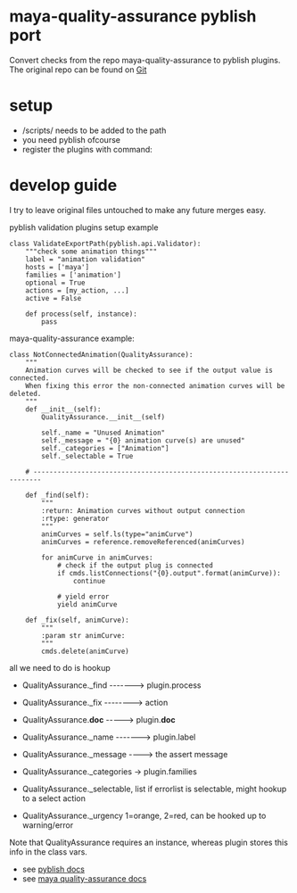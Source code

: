 # maya-quality-assurance pyblish port
Convert checks from the repo maya-quality-assurance to pyblish plugins.
The original repo can be found on [Git](https://github.com/robertjoosten/maya-quality-assurance)

# setup
- /scripts/ needs to be added to the path
- you need pyblish ofcourse
- register the plugins with command:

# develop guide
I try to leave original files untouched to make any future merges easy.

pyblish validation plugins setup example
```
class ValidateExportPath(pyblish.api.Validator):
    """check some animation things"""
    label = "animation validation"
    hosts = ['maya']
    families = ['animation']
    optional = True
    actions = [my_action, ...]
    active = False

    def process(self, instance):
	    pass
```

maya-quality-assurance example:
```
class NotConnectedAnimation(QualityAssurance):
    """
    Animation curves will be checked to see if the output value is connected.
    When fixing this error the non-connected animation curves will be deleted.
    """
    def __init__(self):
        QualityAssurance.__init__(self)

        self._name = "Unused Animation"
        self._message = "{0} animation curve(s) are unused"
        self._categories = ["Animation"]
        self._selectable = True

    # ------------------------------------------------------------------------

    def _find(self):
        """
        :return: Animation curves without output connection
        :rtype: generator
        """
        animCurves = self.ls(type="animCurve")
        animCurves = reference.removeReferenced(animCurves)

        for animCurve in animCurves:
            # check if the output plug is connected
            if cmds.listConnections("{0}.output".format(animCurve)):
                continue

            # yield error
            yield animCurve

    def _fix(self, animCurve):
        """
        :param str animCurve:
        """
        cmds.delete(animCurve)
```

all we need to do is hookup
- QualityAssurance._find -------> plugin.process
- QualityAssurance._fix --------> action
- QualityAssurance.__doc__ -----> plugin.__doc__
- QualityAssurance._name -------> plugin.label
- QualityAssurance._message ----> the assert message
- QualityAssurance._categories -> plugin.families

- QualityAssurance._selectable, list if errorlist is selectable, might hookup to a select action
- QualityAssurance._urgency 1=orange, 2=red, can be hooked up to warning/error
	
Note that QualityAssurance requires an instance, whereas plugin stores this info in the class vars.
	
- see [pyblish docs](https://api.pyblish.com/pyblish.util/util.validate)
- see [maya quality-assurance docs](docs/qualityAssurance.html)